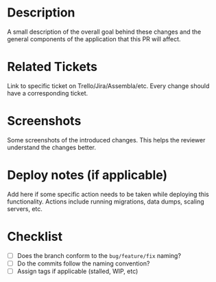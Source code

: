 # Description
A small description of the overall goal behind these changes and the general components of the application that this PR will affect.

# Related Tickets
Link to specific ticket on Trello/Jira/Assembla/etc. Every change should have a corresponding ticket.

# Screenshots
Some screenshots of the introduced changes. This helps the reviewer understand the changes better.

# Deploy notes (if applicable)
Add here if some specific action needs to be taken while deploying this functionality. Actions include running migrations, data dumps, scaling servers, etc.

# Checklist
- [ ] Does the branch conform to the `bug/feature/fix` naming?
- [ ] Do the commits follow the naming convention?
- [ ] Assign tags if applicable (stalled, WIP, etc)
